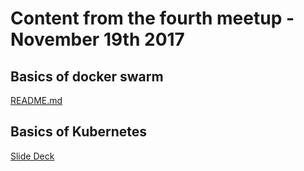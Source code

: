 # Content from the fourth meetup - November 19th 2017

## Basics of docker swarm

[README.md](docker-volumes/README.md)

## Basics of Kubernetes

[Slide Deck]('kubernetes/Kubernetes-Intro.pdf')

